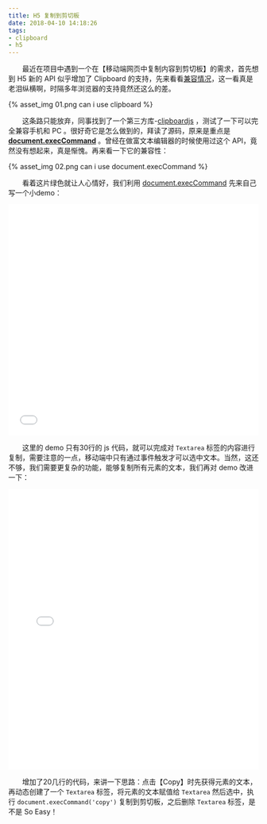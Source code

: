 ```yaml
---
title: H5 复制到剪切板
date: 2018-04-10 14:18:26
tags:
- clipboard
- h5
---
```


　　最近在项目中遇到一个在【移动端网页中复制内容到剪切板】的需求，首先想到 H5 新的 API 似乎增加了 Clipboard 的支持，先来看看[兼容情况](https://caniuse.com/#search=clipboard)，这一看真是老泪纵横啊，时隔多年浏览器的支持竟然还这么的差。

{% asset_img 01.png can i use clipboard %}

　　这条路只能放弃，同事找到了一个第三方库-[clipboardjs](https://clipboardjs.com/) ，测试了一下可以完全兼容手机和 PC 。很好奇它是怎么做到的，拜读了源码，原来是重点是 **[document.execCommand](https://developer.mozilla.org/zh-CN/docs/Web/API/Document/execCommand)** 。曾经在做富文本编辑器的时候使用过这个 API，竟然没有想起来，真是惭愧。再来看一下它的兼容性：

{% asset_img 02.png can i use document.execCommand %}

　　看着这片绿色就让人心情好，我们利用 [document.execCommand](https://developer.mozilla.org/zh-CN/docs/Web/API/Document/execCommand) 先来自己写一个小demo：



<iframe height='465' scrolling='no' title='Clipboard1' src='//codepen.io/xbl/embed/pLGeGB/?height=265&theme-id=0&default-tab=js,result&embed-version=2' frameborder='no' allowtransparency='true' allowfullscreen='true' style='width: 100%;'>See the Pen <a href='https://codepen.io/xbl/pen/pLGeGB/'>Clipboard1</a> by javascript.xie (<a href='https://codepen.io/xbl'>@xbl</a>) on <a href='https://codepen.io'>CodePen</a>.
</iframe>



　　这里的 demo 只有30行的 js 代码，就可以完成对 `Textarea` 标签的内容进行复制，需要注意的一点，移动端中只有通过事件触发才可以选中文本。当然，这还不够，我们需要更复杂的功能，能够复制所有元素的文本，我们再对 demo 改进一下：

<iframe height='565' scrolling='no' title='Clipboard2' src='//codepen.io/xbl/embed/pLGrEO/?height=265&theme-id=0&default-tab=js,result&embed-version=2' frameborder='no' allowtransparency='true' allowfullscreen='true' style='width: 100%;'>See the Pen <a href='https://codepen.io/xbl/pen/pLGrEO/'>Clipboard2</a> by javascript.xie (<a href='https://codepen.io/xbl'>@xbl</a>) on <a href='https://codepen.io'>CodePen</a>.
</iframe>



　　增加了20几行的代码，来讲一下思路：点击【Copy】时先获得元素的文本，再动态创建了一个 `Textarea` 标签，将元素的文本赋值给 `Textarea` 然后选中，执行 `document.execCommand('copy')` 复制到剪切板，之后删除 `Textarea` 标签，是不是 So Easy！

